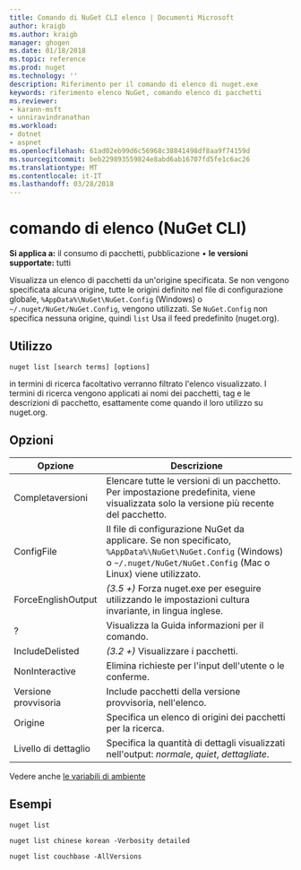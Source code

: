 ```yaml
---
title: Comando di NuGet CLI elenco | Documenti Microsoft
author: kraigb
ms.author: kraigb
manager: ghogen
ms.date: 01/18/2018
ms.topic: reference
ms.prod: nuget
ms.technology: ''
description: Riferimento per il comando di elenco di nuget.exe
keywords: riferimento elenco NuGet, comando elenco di pacchetti
ms.reviewer:
- karann-msft
- unniravindranathan
ms.workload:
- dotnet
- aspnet
ms.openlocfilehash: 61ad02eb99d6c56968c38841498df8aa9f74159d
ms.sourcegitcommit: beb229893559824e8abd6ab16707fd5fe1c6ac26
ms.translationtype: MT
ms.contentlocale: it-IT
ms.lasthandoff: 03/28/2018
---
```

# <a name="list-command-nuget-cli"></a>comando di elenco (NuGet CLI)

**Si applica a:** il consumo di pacchetti, pubblicazione &bullet; **le versioni supportate:** tutti

Visualizza un elenco di pacchetti da un'origine specificata. Se non vengono specificata alcuna origine, tutte le origini definito nel file di configurazione globale, `%AppData%\NuGet\NuGet.Config` (Windows) o `~/.nuget/NuGet/NuGet.Config`, vengono utilizzati. Se `NuGet.Config` non specifica nessuna origine, quindi `list` Usa il feed predefinito (nuget.org).

## <a name="usage"></a>Utilizzo

```cli
nuget list [search terms] [options]
```

in termini di ricerca facoltativo verranno filtrato l'elenco visualizzato. I termini di ricerca vengono applicati ai nomi dei pacchetti, tag e le descrizioni di pacchetto, esattamente come quando il loro utilizzo su nuget.org.

## <a name="options"></a>Opzioni

| Opzione | Descrizione |
| --- | --- |
| Completaversioni | Elencare tutte le versioni di un pacchetto. Per impostazione predefinita, viene visualizzata solo la versione più recente del pacchetto. |
| ConfigFile | Il file di configurazione NuGet da applicare. Se non specificato, `%AppData%\NuGet\NuGet.Config` (Windows) o `~/.nuget/NuGet/NuGet.Config` (Mac o Linux) viene utilizzato.|
| ForceEnglishOutput | *(3.5 +)*  Forza nuget.exe per eseguire utilizzando le impostazioni cultura invariante, in lingua inglese. |
| ? | Visualizza la Guida informazioni per il comando. |
| IncludeDelisted | *(3.2 +)*  Visualizzare i pacchetti. |
| NonInteractive | Elimina richieste per l'input dell'utente o le conferme. |
| Versione provvisoria | Include pacchetti della versione provvisoria, nell'elenco. |
| Origine | Specifica un elenco di origini dei pacchetti per la ricerca. |
| Livello di dettaglio | Specifica la quantità di dettagli visualizzati nell'output: *normale*, *quiet*, *dettagliate*. |

Vedere anche [le variabili di ambiente](cli-ref-environment-variables.md)

## <a name="examples"></a>Esempi

```cli
nuget list

nuget list chinese korean -Verbosity detailed

nuget list couchbase -AllVersions
```
